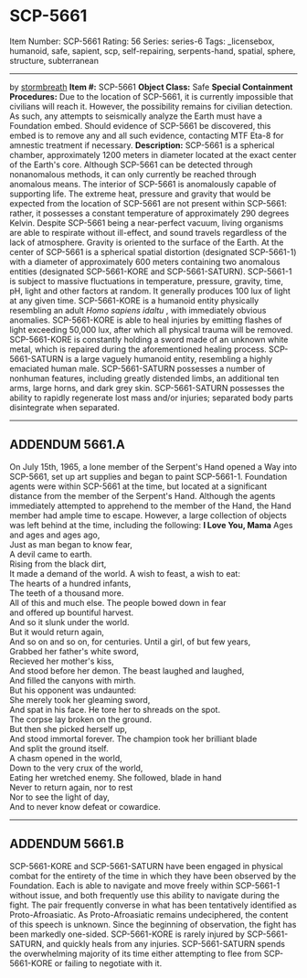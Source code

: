 # SCP-5661
Item Number: SCP-5661
Rating: 56
Series: series-6
Tags: _licensebox, humanoid, safe, sapient, scp, self-repairing, serpents-hand, spatial, sphere, structure, subterranean

---

by [stormbreath](/stormbreath)
**Item #:** SCP-5661
**Object Class:** Safe
**Special Containment Procedures:** Due to the location of SCP-5661, it is currently impossible that civilians will reach it. However, the possibility remains for civilian detection. As such, any attempts to seismically analyze the Earth must have a Foundation embed. Should evidence of SCP-5661 be discovered, this embed is to remove any and all such evidence, contacting MTF Eta-8 for amnestic treatment if necessary.
**Description:** SCP-5661 is a spherical chamber, approximately 1200 meters in diameter located at the exact center of the Earth's core. Although SCP-5661 can be detected through nonanomalous methods, it can only currently be reached through anomalous means.
The interior of SCP-5661 is anomalously capable of supporting life. The extreme heat, pressure and gravity that would be expected from the location of SCP-5661 are not present within SCP-5661: rather, it possesses a constant temperature of approximately 290 degrees Kelvin. Despite SCP-5661 being a near-perfect vacuum, living organisms are able to respirate without ill-effect, and sound travels regardless of the lack of atmosphere. Gravity is oriented to the surface of the Earth.
At the center of SCP-5661 is a spherical spatial distortion (designated SCP-5661-1) with a diameter of approximately 600 meters containing two anomalous entities (designated SCP-5661-KORE and SCP-5661-SATURN). SCP-5661-1 is subject to massive fluctuations in temperature, pressure, gravity, time, pH, light and other factors at random. It generally produces 100 lux of light at any given time.
SCP-5661-KORE is a humanoid entity physically resembling an adult _Homo sapiens idaltu_ , with immediately obvious anomalies. SCP-5661-KORE is able to heal injuries by emitting flashes of light exceeding 50,000 lux, after which all physical trauma will be removed. SCP-5661-KORE is constantly holding a sword made of an unknown white metal, which is repaired during the aforementioned healing process.
SCP-5661-SATURN is a large vaguely humanoid entity, resembling a highly emaciated human male. SCP-5661-SATURN possesses a number of nonhuman features, including greatly distended limbs, an additional ten arms, large horns, and dark grey skin. SCP-5661-SATURN possesses the ability to rapidly regenerate lost mass and/or injuries; separated body parts disintegrate when separated.
* * *
## **ADDENDUM 5661.A**
On July 15th, 1965, a lone member of the Serpent's Hand opened a Way into SCP-5661, set up art supplies and began to paint SCP-5661-1. Foundation agents were within SCP-5661 at the time, but located at a significant distance from the member of the Serpent's Hand. Although the agents immediately attempted to apprehend to the member of the Hand, the Hand member had ample time to escape. However, a large collection of objects was left behind at the time, including the following:
**I Love You, Mama**
Ages and ages and ages ago,  
Just as man began to know fear,  
A devil came to earth.  
Rising from the black dirt,  
It made a demand of the world.
A wish to feast, a wish to eat:  
The hearts of a hundred infants,  
The teeth of a thousand more.  
All of this and much else.
The people bowed down in fear  
and offered up bountiful harvest.  
And so it slunk under the world.  
But it would return again,  
And so on and so on, for centuries.
Until a girl, of but few years,  
Grabbed her father's white sword,  
Recieved her mother's kiss,  
And stood before her demon.
The beast laughed and laughed,  
And filled the canyons with mirth.  
But his opponent was undaunted:  
She merely took her gleaming sword,  
And spat in his face.
He tore her to shreads on the spot.  
The corpse lay broken on the ground.  
But then she picked herself up,  
And stood immortal forever.
The champion took her brilliant blade  
And split the ground itself.  
A chasm opened in the world,  
Down to the very crux of the world,  
Eating her wretched enemy.
She followed, blade in hand  
Never to return again, nor to rest  
Nor to see the light of day,  
And to never know defeat or cowardice.
* * *
## **ADDENDUM 5661.B**
SCP-5661-KORE and SCP-5661-SATURN have been engaged in physical combat for the entirety of the time in which they have been observed by the Foundation. Each is able to navigate and move freely within SCP-5661-1 without issue, and both frequently use this ability to navigate during the fight. The pair frequently converse in what has been tentatively identified as Proto-Afroasiatic. As Proto-Afroasiatic remains undeciphered, the content of this speech is unknown.
Since the beginning of observation, the fight has been markedly one-sided. SCP-5661-KORE is rarely injured by SCP-5661-SATURN, and quickly heals from any injuries. SCP-5661-SATURN spends the overwhelming majority of its time either attempting to flee from SCP-5661-KORE or failing to negotiate with it.
